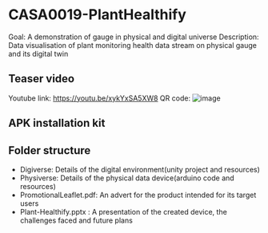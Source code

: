 # CASA0019-PlantHealthify
 Goal: A demonstration of gauge in physical and digital universe 
 Description: Data visualisation of plant monitoring health data stream on physical gauge and its digital twin
 
## Teaser video
 Youtube link: https://youtu.be/xykYxSA5XW8
QR code:
 ![image](https://user-images.githubusercontent.com/92024194/148416386-70a96d84-0fa4-4373-911b-8a922c4e58e9.png)
 
## APK installation kit

## Folder structure
 <ul>
  <li> Digiverse: Details of the digital environment(unity project and resources) </li>
  <li> Physiverse: Details of the physical data device(arduino code and resources) </li>
  <li> PromotionalLeaflet.pdf: An advert for the product intended for its target users </li>
  <li> Plant-Healthify.pptx : A presentation of the created device, the challenges faced and future plans </li>
 </ul>
 

